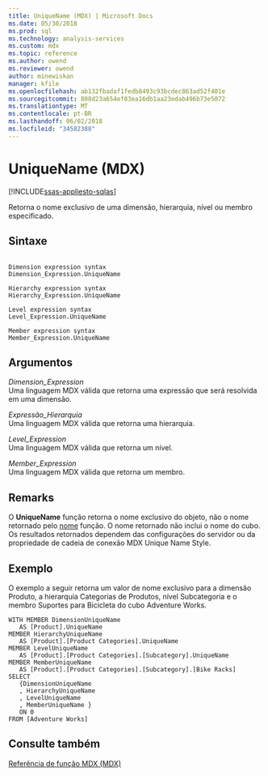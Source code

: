 ```yaml
---
title: UniqueName (MDX) | Microsoft Docs
ms.date: 05/30/2018
ms.prod: sql
ms.technology: analysis-services
ms.custom: mdx
ms.topic: reference
ms.author: owend
ms.reviewer: owend
author: minewiskan
manager: kfile
ms.openlocfilehash: ab132fbadaf1fedb8493c93bcdec863ad52f401e
ms.sourcegitcommit: 808d23a654ef03ea16db1aa23edab496b73e5072
ms.translationtype: MT
ms.contentlocale: pt-BR
ms.lasthandoff: 06/02/2018
ms.locfileid: "34582388"
---
```

# <a name="uniquename-mdx"></a>UniqueName (MDX)
[!INCLUDE[ssas-appliesto-sqlas](../includes/ssas-appliesto-sqlas.md)]

  Retorna o nome exclusivo de uma dimensão, hierarquia, nível ou membro especificado.  
  
## <a name="syntax"></a>Sintaxe  
  
```  
  
Dimension expression syntax  
Dimension_Expression.UniqueName  
  
Hierarchy expression syntax  
Hierarchy_Expression.UniqueName  
  
Level expression syntax  
Level_Expression.UniqueName  
  
Member expression syntax  
Member_Expression.UniqueName  
```  
  
## <a name="arguments"></a>Argumentos  
 *Dimension_Expression*  
 Uma linguagem MDX válida que retorna uma expressão que será resolvida em uma dimensão.  
  
 *Expressão_Hierarquia*  
 Uma linguagem MDX válida que retorna uma hierarquia.  
  
 *Level_Expression*  
 Uma linguagem MDX válida que retorna um nível.  
  
 *Member_Expression*  
 Uma linguagem MDX válida que retorna um membro.  
  
## <a name="remarks"></a>Remarks  
 O **UniqueName** função retorna o nome exclusivo do objeto, não o nome retornado pelo [nome](../mdx/name-mdx.md) função. O nome retornado não inclui o nome do cubo. Os resultados retornados dependem das configurações do servidor ou da propriedade de cadeia de conexão MDX Unique Name Style.  
  
## <a name="example"></a>Exemplo  
 O exemplo a seguir retorna um valor de nome exclusivo para a dimensão Produto, a hierarquia Categorias de Produtos, nível Subcategoria e o membro Suportes para Bicicleta do cubo Adventure Works.  
  
```  
WITH MEMBER DimensionUniqueName   
   AS [Product].UniqueName  
MEMBER HierarchyUniqueName   
   AS [Product].[Product Categories].UniqueName  
MEMBER LevelUniqueName   
   AS [Product].[Product Categories].[Subcategory].UniqueName  
MEMBER MemberUniqueName   
   AS [Product].[Product Categories].[Subcategory].[Bike Racks]  
SELECT   
   {DimensionUniqueName  
   , HierarchyUniqueName  
   , LevelUniqueName  
   , MemberUniqueName }  
   ON 0  
FROM [Adventure Works]  
```  
  
## <a name="see-also"></a>Consulte também  
 [Referência de função MDX &#40;MDX&#41;](../mdx/mdx-function-reference-mdx.md)  
  
  
